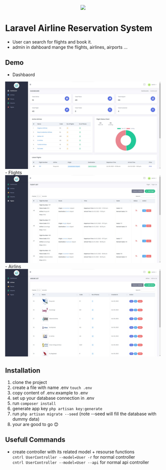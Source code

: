 
<p align="center"><a href="https://laravel.com" target="_blank"><img src="https://raw.githubusercontent.com/laravel/art/master/logo-lockup/5%20SVG/2%20CMYK/1%20Full%20Color/laravel-logolockup-cmyk-red.svg" width="400"></a></p>

# Laravel Airline Reservation System
 - User can search for flights and book it.
 - admin in dahboard mange the flights, airlines, airports ... 
## Demo 
 - Dashbaord 
 <img src="./public/assets/images/demos/dashboard.jpg" alt="dashboard">
 - Flights 
 <img src="./public/assets/images/demos/flights.jpg" alt="flights" >
 - Airlins 
 <img src="./public/assets/images/demos/airlines.jpg" alt="airlines" >



## Installation

1. clone the project 
2. create a file with name .env `touch .env`
3. copy content of .env.example to .env
4. set up your database connection in .env
5. run `composer install`
6. generate app key `php artisan key:generate`
7. run `php artisan migrate --seed` (note --seed will fill the database with dummy data)
8.  your are good to go 😊

## Usefull Commands

- create controller with its related model + resourse functions <br/>
    `cntrl UserController --model=User -r` for normal controller <br/>
    `cntrl UserController --model=User --api` for normal api controller



